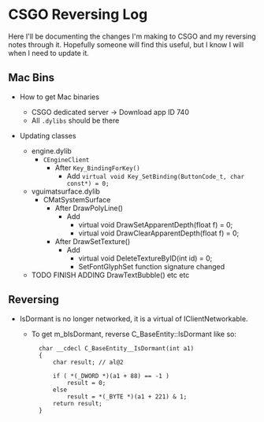 CSGO Reversing Log
==================

Here I'll be documenting the changes I'm making to CSGO and my reversing notes through it. Hopefully someone will find this useful, but I know I will when I need to update it.

Mac Bins
--------
* How to get Mac binaries
	* CSGO dedicated server -> Download app ID 740
	* All `.dylibs` should be there

* Updating classes
	* engine.dylib
		* `CEngineClient`
			* After `Key_BindingForKey()`
				* Add `virtual void Key_SetBinding(ButtonCode_t, char const*) = 0;`
	* vguimatsurface.dylib
		* CMatSystemSurface
			* After DrawPolyLine()
				* Add
					* virtual void DrawSetApparentDepth(float f) = 0;
					* virtual void DrawClearApparentDepth(float f) = 0;
			* After DrawSetTexture()
				* Add
					* virtual void DeleteTextureByID(int id) = 0;
					* SetFontGlyphSet function signature changed
	* TODO FINISH ADDING DrawTextBubble() etc etc

Reversing
---------

* IsDormant is no longer networked, it is a virtual of IClientNetworkable.
	* To get m_bIsDormant, reverse C_BaseEntity::IsDormant like so:
	
            char __cdecl C_BaseEntity__IsDormant(int a1)
            {
            	char result; // al@2
            
            	if ( *(_DWORD *)(a1 + 88) == -1 )
            		result = 0;
            	else
            		result = *(_BYTE *)(a1 + 221) & 1;
            	return result;	
            }

